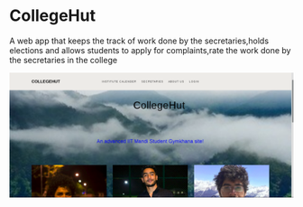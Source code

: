 # CollegeHut
A web app that keeps the track of work done by the secretaries,holds elections and allows students to apply for complaints,rate the work done by the secretaries in the college

![alt text](https://github.com/Kaustubh1Verma/CollegeHut/blob/master/CollegeHut.png)
